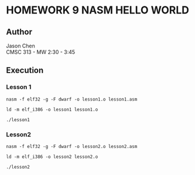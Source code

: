 # HOMEWORK 9 NASM HELLO WORLD

## Author
Jason Chen<br>
CMSC 313 - MW 2:30 - 3:45

## Execution
### Lesson 1
```
nasm -f elf32 -g -F dwarf -o lesson1.o lesson1.asm
```
```
ld -m elf_i386 -o lesson1 lesson1.o
```
```
./lesson1
```

### Lesson2
```
nasm -f elf32 -g -F dwarf -o lesson2.o lesson2.asm
```
```
ld -m elf_i386 -o lesson2 lesson2.o
```
```
./lesson2
```